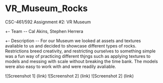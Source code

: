 # VR_Museum_Rocks
CSC-461/592 Assignment #2: VR Museum

+- Team --
Cal Akins, Stephen Herrera

+- Description --
For our Museum we looked at assets and textures avaliable to us and decided to showcase different types of rocks. Restrictions breed creativity, and restricting ourselves to something simple was a fun way of practicing different thjngs such as applying textures to models and messing with scale without breaking the time bank. The models were also easy to work with and were readily avaliable. 


![Screenshot 1]
(link)
![Screenshot 2]
(link)
![Screenshot 2]
(link)
